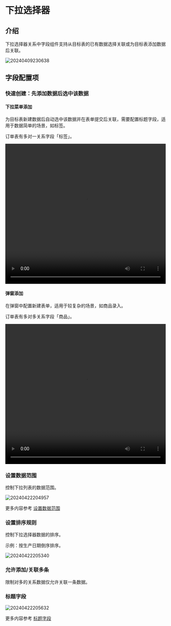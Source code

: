 # 下拉选择器

## 介绍

下拉选择器关系中字段组件支持从目标表的已有数据选择关联或为目标表添加数据后关联。

![20240409230638](https://nocobase-docs.oss-cn-beijing.aliyuncs.com/20240409230638.png)

## 字段配置项

### 快速创建：先添加数据后选中该数据

#### 下拉菜单添加

为目标表新建数据后自动选中该数据并在表单提交后关联，需要配置标题字段，适用于数据简单的场景，如标签。

订单表有多对一关系字段「标签」。

 <video width="100%" height="440" controls>
      <source src="https://nocobase-docs.oss-cn-beijing.aliyuncs.com/20240410113002.mp4" type="video/mp4">
 </video>

#### 弹窗添加

在弹窗中配置新建表单，适用于较复杂的场景，如商品录入。

订单表有多对多关系字段「商品」。

<video width="100%" height="440" controls>
      <source src="https://nocobase-docs.oss-cn-beijing.aliyuncs.com/20240410113351.mp4" type="video/mp4">
</video>

### 设置数据范围

控制下拉列表的数据范围。

![20240422204957](https://nocobase-docs.oss-cn-beijing.aliyuncs.com/20240422204957.png)

更多内容参考 [设置数据范围](/handbook/ui/fields/field-settings/data-scope)

### 设置排序规则

控制下拉选择器数据的排序。

示例：按生产日期倒序排序。

![20240422205340](https://nocobase-docs.oss-cn-beijing.aliyuncs.com/20240422205340.png)

### 允许添加/关联多条

限制对多的关系数据仅允许关联一条数据。

### 标题字段

![20240422205632](https://nocobase-docs.oss-cn-beijing.aliyuncs.com/20240422205632.gif)

更多内容参考 [标题字段](/handbook/ui/fields/field-settings/title-field)
